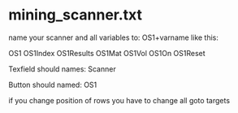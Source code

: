 # mining_scanner.txt

name your scanner and all variables to: OS1+varname like this:

OS1
OS1Index
OS1Results
OS1Mat
OS1Vol
OS1On
OS1Reset

Texfield should names: 
Scanner

Button should named:
OS1

if you change position of rows you have to change all goto targets
